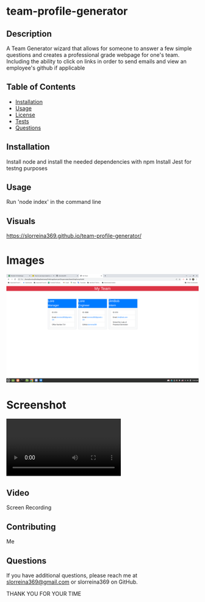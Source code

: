 # team-profile-generator

## Description
A Team Generator wizard that allows for someone to answer a few simple questions and creates a professional grade webpage for one's team. Including the ability to click on links in order to send emails and view an employee's github if applicable

## Table of Contents
* [Installation](#Installation)
* [Usage](#Usage)
* [License](#License)
* [Tests](#Tests)
* [Questions](#Questions)

## Installation
Install node and install the needed dependencies with npm
Install Jest for testng purposes

## Usage
Run 'node index' in the command line

## Visuals
https://slorreina369.github.io/team-profile-generator/

# Images
![Screenshot](./assets/media/CompletedPage.png)

# Screenshot
![Screen Recording](./assets/media/BackEndofChallenge.mp4)
## Video
Screen Recording

## Contributing
Me

## Questions
If you have additional questions, please reach me at slorreina369@gmail.com or slorreina369 on GitHub.

THANK YOU FOR YOUR TIME